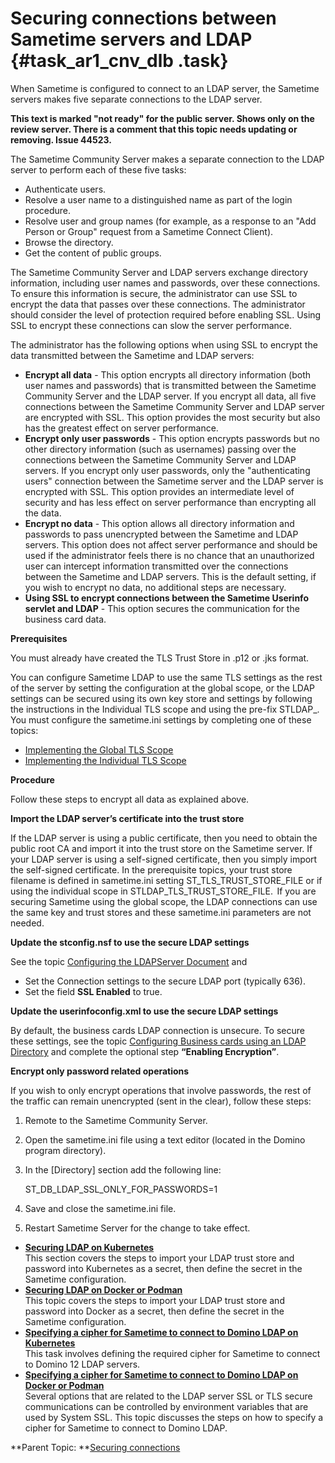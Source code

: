 # Securing connections between Sametime servers and LDAP {#task_ar1_cnv_dlb .task}

When Sametime is configured to connect to an LDAP server, the Sametime servers makes five separate connections to the LDAP server.

**This text is marked "not ready" for the public server. Shows only on the review server. There is a comment that this topic needs updating or removing. Issue 44523.**

The Sametime Community Server makes a separate connection to the LDAP server to perform each of these five tasks:

-   Authenticate users.
-   Resolve a user name to a distinguished name as part of the login procedure.
-   Resolve user and group names \(for example, as a response to an "Add Person or Group" request from a Sametime Connect Client\).
-   Browse the directory.
-   Get the content of public groups.

The Sametime Community Server and LDAP servers exchange directory information, including user names and passwords, over these connections. To ensure this information is secure, the administrator can use SSL to encrypt the data that passes over these connections. The administrator should consider the level of protection required before enabling SSL. Using SSL to encrypt these connections can slow the server performance. 

The administrator has the following options when using SSL to encrypt the data transmitted between the Sametime and LDAP servers:

-   **Encrypt all data** - This option encrypts all directory information \(both user names and passwords\) that is transmitted between the Sametime Community Server and the LDAP server. If you encrypt all data, all five connections between the Sametime Community Server and LDAP server are encrypted with SSL. This option provides the most security but also has the greatest effect on server performance.
-   **Encrypt only user passwords** - This option encrypts passwords but no other directory information \(such as usernames\) passing over the connections between the Sametime Community Server and LDAP servers. If you encrypt only user passwords, only the "authenticating users" connection between the Sametime server and the LDAP server is encrypted with SSL. This option provides an intermediate level of security and has less effect on server performance than encrypting all the data.
-   **Encrypt no data** - This option allows all directory information and passwords to pass unencrypted between the Sametime and LDAP servers. This option does not affect server performance and should be used if the administrator feels there is no chance that an unauthorized user can intercept information transmitted over the connections between the Sametime and LDAP servers. This is the default setting, if you wish to encrypt no data, no additional steps are necessary. 
-   **Using SSL to encrypt connections between the Sametime Userinfo servlet and LDAP** - This option secures the communication for the business card data.

**Prerequisites**

You must already have created the TLS Trust Store in .p12 or .jks format. 

You can configure Sametime LDAP to use the same TLS settings as the rest of the server by setting the configuration at the global scope, or the LDAP settings can be secured using its own key store and settings by following the instructions in the Individual TLS scope and using the pre-fix STLDAP\_.   You must configure the sametime.ini settings by completing one of these topics: 

-   [Implementing the Global TLS Scope](implement_tls_configuration.md)
-   [Implementing the Individual TLS Scope](implement_tls_configuration_individual.md)

**Procedure**

Follow these steps to encrypt all data as explained above.

**Import the LDAP server’s certificate into the trust store**

If the LDAP server is using a public certificate, then you need to obtain the public root CA and import it into the trust store on the Sametime server. If your LDAP server is using a self-signed certificate, then you simply import the self-signed certificate. In the prerequisite topics, your trust store filename is defined in sametime.ini setting ST\_TLS\_TRUST\_STORE\_FILE or if using the individual scope in STLDAP\_TLS\_TRUST\_STORE\_FILE.  If you are securing Sametime using the global scope, the LDAP connections can use the same key and trust stores and these sametime.ini parameters are not needed.

**Update the stconfig.nsf to use the secure LDAP settings**

See the topic [Configuring the LDAPServer Document](configuring_ldap_server_document.md) and

-   Set the Connection settings to the secure LDAP port \(typically 636\).
-   Set the field **SSL Enabled** to true.

**Update the userinfoconfig.xml to use the secure LDAP settings**

By default, the business cards LDAP connection is unsecure. To secure these settings, see the topic [Configuring Business cards using an LDAP Directory](config_buscard.md) and complete the optional step **“Enabling Encryption”**.

**Encrypt only password related operations**

If you wish to only encrypt operations that involve passwords, the rest of the traffic can remain unencrypted \(sent in the clear\), follow these steps:

1.  Remote to the Sametime Community Server.
2.  Open the sametime.ini file using a text editor \(located in the Domino program directory\).
3.  In the \[Directory\] section add the following line:

    ST\_DB\_LDAP\_SSL\_ONLY\_FOR\_PASSWORDS=1

4.  Save and close the sametime.ini file.
5.  Restart Sametime Server for the change to take effect.

-   **[Securing LDAP on Kubernetes](securing_ldap_kubernetes.md)**  
This section covers the steps to import your LDAP trust store and password into Kubernetes as a secret, then define the secret in the Sametime configuration.
-   **[Securing LDAP on Docker or Podman](securing_ldap_docker.md)**  
This topic covers the steps to import your LDAP trust store and password into Docker as a secret, then define the secret in the Sametime configuration.
-   **[Specifying a cipher for Sametime to connect to Domino LDAP on Kubernetes](t_domino_ldap_k8s.md)**  
This task involves defining the required cipher for Sametime to connect to Domino 12 LDAP servers.
-   **[Specifying a cipher for Sametime to connect to Domino LDAP on Docker or Podman](t_domino_ldap_docker.md)**  
Several options that are related to the LDAP server SSL or TLS secure communications can be controlled by environment variables that are used by System SSL. This topic discusses the steps on how to specify a cipher for Sametime to connect to Domino LDAP.

**Parent Topic: **[Securing connections](securing_connections.md)

